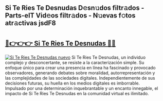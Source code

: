 ## Si Te Ries Te Desnudas D𝚎sn𝚞dos filtr𝚊dos - Parts-eIT Vid𝚎os filtr𝚊dos - N𝚞evas f𝚘tos atr𝚊ctivas jsdF8

# <h2><a href="http://mb6ho2g.tromn.icu/?c=Si+Te+Ries+Te+Desnudas">🔗👉👉👉 Si Te Ries Te Desnudas 🔗🔗</a></h2>

[![Si Te Ries Te Desnudas nuevo](https://i.imgur.com/pEAQMta.gif)](http://mb6ho2g.tromn.icu/?c=Si+Te+Ries+Te+Desnudas)
Si Te Ries Te Desnudas, un individuo complejo y desconcertante, se resiste a la caracterización simple. Su enfoque único para crear una presencia en línea ha fascinado y provocado observadores, generando debates sobre moralidad, autorrepresentación y las complejidades de las sociedades digitales. Independientemente de sus decisiones futuras, su huella en los medios digitales es imborrable. Impulsado por una determinación inquebrantable y un encanto innegable, el impacto de Si Te Ries Te Desnudas en la comunidad virtual es ilimitado.
